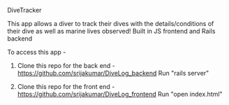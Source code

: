 DiveTracker

This app allows a diver to track their dives with the details/conditions of their dive as well as marine lives observed! Built in JS frontend and Rails backend

To access this app - 
1. Clone this repo for the back end - 
https://github.com/srijakumar/DiveLog_backend
Run "rails server"

2. Clone this repo for the front end - 
https://github.com/srijakumar/DiveLog_frontend
Run "open index.html"
